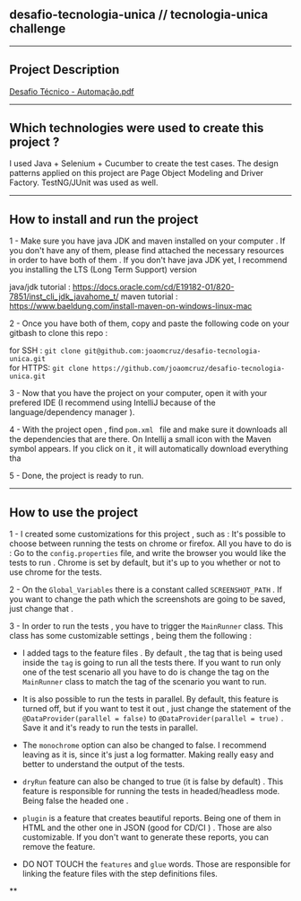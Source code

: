 ## desafio-tecnologia-unica // tecnologia-unica challenge

***

## Project Description

[Desafio Técnico - Automação.pdf](https://github.com/joaomcruz/desafio-tecnologia-unica/files/11365599/Desafio.Tecnico.-.Automacao.pdf)

***

## Which technologies were used to create this project ?

I used Java + Selenium + Cucumber to create the test cases. 
The design patterns applied on this project are Page Object Modeling and Driver Factory.
TestNG/JUnit was used as well.

***

## How to install and run the project 

1 - Make sure you have java JDK and maven installed on your computer . If you don't have any of them, please find attached the necessary resources in order to have both of them . If you don't have java JDK yet, I recommend you installing the LTS (Long Term Support) version

java/jdk tutorial : https://docs.oracle.com/cd/E19182-01/820-7851/inst_cli_jdk_javahome_t/
maven tutorial : https://www.baeldung.com/install-maven-on-windows-linux-mac

2 - Once you have both of them, copy and paste the following code on your gitbash to clone this repo :

for SSH : `git clone git@github.com:joaomcruz/desafio-tecnologia-unica.git`  
for HTTPS: `git clone https://github.com/joaomcruz/desafio-tecnologia-unica.git`

3 - Now that you have the project on your computer, open it with your prefered IDE (I recommend using IntelliJ because of the language/dependency manager ).

4 - With the project open , find `pom.xml ` file and make sure it downloads all the dependencies that are there. On Intellij a small icon with the Maven symbol appears. If you click on it , it will automatically download everything tha

5 - Done, the project is ready to run.

***

## How to use the project

1 - I created some customizations for this project , such as : It's possible to choose between running the tests on chrome or firefox. All you have to do is : Go to the `config.properties` file, and write the browser you would like the tests to run . Chrome is set by default, but it's up to you whether or not to use chrome for the tests. 

2 - On the `Global_Variables` there is a constant called `SCREENSHOT_PATH` . If you want to change the path which the screenshots are going to be saved, just change that .

3 - In order to run the tests , you have to trigger the `MainRunner` class.
This class has some customizable settings , being them the following :

- I added tags to the feature files . By default , the tag that is being used inside the `tag` is going to run all the tests there. If you want to run only one of the test scenario all you have to do is change the tag on the `MainRunner` class to match the tag of the scenario you want to run.

- It is also possible to run the tests in parallel. By default, this feature is turned off, but if you want to test it out , just change the statement of the  `@DataProvider(parallel = false)` to `@DataProvider(parallel = true)` . Save it and it's ready to run the tests in parallel.

- The `monochrome` option can also be changed to false. I recommend leaving as it is, since it's just a log formatter. Making really easy and better to understand the output of the tests.

- `dryRun` feature can also be changed to true (it is false by default) . This feature is responsible for running the tests in headed/headless mode. Being false the headed one .

- `plugin` is a feature that creates beautiful reports. Being one of them in HTML and the other one in JSON (good for CD/CI ) . Those are also customizable. If you don't want to generate these reports, you can remove the feature.

- DO NOT TOUCH the `features` and `glue` words. Those are responsible for linking the feature files with the step definitions files.


**


